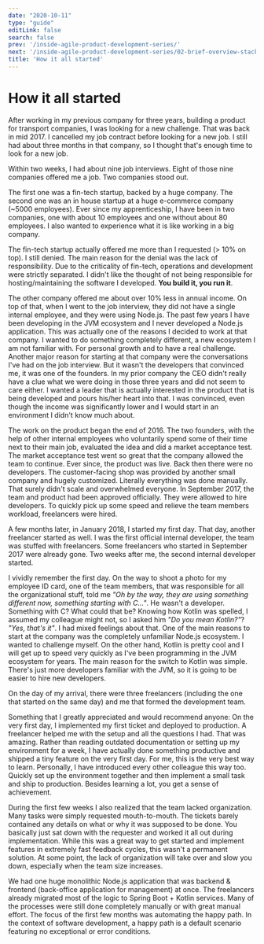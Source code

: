 ```yaml
---
date: "2020-10-11"
type: "guide"
editLink: false
search: false
prev: '/inside-agile-product-development-series/'
next: '/inside-agile-product-development-series/02-brief-overview-stack/'
title: 'How it all started'
---
```


# How it all started

After working in my previous company for three years, building a product for transport companies, I was looking for a new challenge. That was back in mid 2017.
I cancelled my job contract before looking for a new job.
I still had about three months in that company, so I thought that's enough time to look for a new job.

Within two weeks, I had about nine job interviews.
Eight of those nine companies offered me a job.
Two companies stood out.

The first one was a fin-tech startup, backed by a huge company.
The second one was an in house startup at a huge e-commerce company (~5000 employees).
Ever since my apprenticeship, I have been in two companies, one with about 10 employees and one without about 80 employees.
I also wanted to experience what it is like working in a big company.

The fin-tech startup actually offered me more than I requested (> 10% on top).
I still denied.
The main reason for the denial was the lack of responsibility.
Due to the criticality of fin-tech, operations and development were strictly separated.
I didn't like the thought of not being responsible for hosting/maintaining the software I developed.
**You build it, you run it**.

The other company offered me about over 10% less in annual income.
On top of that, when I went to the job interview, they did not have a single internal employee, and they were using Node.js.
The past few years I have been developing in the JVM ecosystem and I never developed a Node.js application.
This was actually one of the reasons I decided to work at that company.
I wanted to do something completely different, a new ecosystem I am not familiar with.
For personal growth and to have a real challenge.
Another major reason for starting at that company were the conversations I've had on the job interview.
But it wasn't the developers that convinced me, it was one of the founders.
In my prior company the CEO didn't really have a clue what we were doing in those three years and did not seem to care either.
I wanted a leader that is actually interested in the product that is being developed and pours his/her heart into that.
I was convinced, even though the income was significantly lower and I would start in an environment I didn't know much about.

The work on the product began the end of 2016. The two founders, with the help of other internal employees who voluntarily spend some of their time next to their main job, evaluated the idea and did a market acceptance test.
The market acceptance test went so great that the company allowed the team to continue.
Ever since, the product was live.
Back then there were no developers.
The customer-facing shop was provided by another small company and hugely customized.
Literally everything was done manually.
That surely didn't scale and overwhelmed everyone.
In September 2017, the team and product had been approved officially.
They were allowed to hire developers.
To quickly pick up some speed and relieve the team members workload, freelancers were hired.

A few months later, in January 2018, I started my first day.
That day, another freelancer started as well.
I was the first official internal developer, the team was stuffed with freelancers.
Some freelancers who started in September 2017 were already gone.
Two weeks after me, the second internal developer started.

I vividly remember the first day.
On the way to shoot a photo for my employee ID card, one of the team members, that was responsible for all the organizational stuff, told me _"Oh by the way, they are using something different now, something starting with C..."_.
He wasn't a developer.
Something with C?
What could that be?
Knowing how Kotlin was spelled, I assumed my colleague might not, so I asked him _"Do you mean Kotlin?"_?
_"Yes, that's it"_.
I had mixed feelings about that.
One of the main reasons to start at the company was the completely unfamiliar Node.js ecosystem.
I wanted to challenge myself.
On the other hand, Kotlin is pretty cool and I will get up to speed very quickly as I've been programming in the JVM ecosystem for years.
The main reason for the switch to Kotlin was simple.
There's just more developers familiar with the JVM, so it is going to be easier to hire new developers.

On the day of my arrival, there were three freelancers (including the one that started on the same day) and me that formed the development team.

Something that I greatly appreciated and would recommend anyone: 
On the very first day, I implemented my first ticket and deployed to production.
A freelancer helped me with the setup and all the questions I had.
That was amazing.
Rather than reading outdated documentation or setting up my environment for a week, I have actually done something productive and shipped a tiny feature on the very first day.
For me, this is the very best way to learn.
Personally, I have introduced every other colleague this way too.
Quickly set up the environment together and then implement a small task and ship to production.
Besides learning a lot, you get a sense of achievement.

During the first few weeks I also realized that the team lacked organization.
Many tasks were simply requested mouth-to-mouth.
The tickets barely contained any details on what or why it was supposed to be done.
You basically just sat down with the requester and worked it all out during implementation.
While this was a great way to get started and implement features in extremely fast feedback cycles, this wasn't a permanent solution.
At some point, the lack of organization will take over and slow you down, especially when the team size increases.

We had one huge monolithic Node.js application that was backend & frontend (back-office application for management) at once.
The freelancers already migrated most of the logic to Spring Boot + Kotlin services.
Many of the processes were still done completely manually or with great manual effort.
The focus of the first few months was automating the happy path.
In the context of software development, a happy path is a default scenario featuring no exceptional or error conditions.
